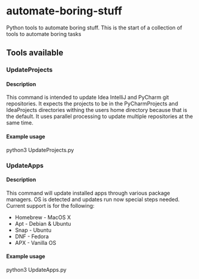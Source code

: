 # automate-boring-stuff
Python tools to automate boring stuff. This is the start of a collection of tools to automate boring tasks

## Tools available
### UpdateProjects
#### Description 
This command is intended to update Idea IntelliJ and PyCharm git repositories. It expects the projects to be in the PyCharmProjects and IdeaProjects directories withing the users home directory because that is the default. It uses parallel processing to update multiple repositories at the same time.
#### Example usage
python3 UpdateProjects.py

### UpdateApps
#### Description
This command will update installed apps through various package managers. OS is detected and updates run now special steps needed.
Current support is for the following:
- Homebrew - MacOS X
- Apt - Debian & Ubuntu
- Snap - Ubuntu
- DNF - Fedora
- APX - Vanilla OS
#### Example usage
python3 UpdateApps.py